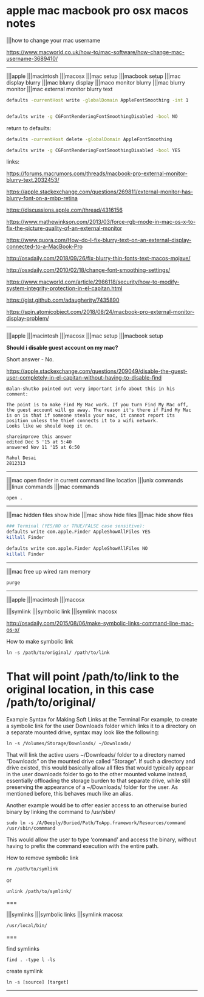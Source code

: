# apple mac macbook pro osx macos notes

|||how to change your mac username

<https://www.macworld.co.uk/how-to/mac-software/how-change-mac-username-3689410/>

---

|||apple
|||macintosh
|||macosx
|||mac setup
|||macbook setup
|||mac display blurry |||mac blurry display
|||maco monitor blurry |||mac blurry monitor
|||mac external monitor blurry text

```bash
defaults -currentHost write -globalDomain AppleFontSmoothing -int 1


defaults write -g CGFontRenderingFontSmoothingDisabled -bool NO
```

return to defaults:

```bash
defaults -currentHost delete -globalDomain AppleFontSmoothing

defaults write -g CGFontRenderingFontSmoothingDisabled -bool YES
```

links:

<https://forums.macrumors.com/threads/macbook-pro-external-monitor-blurry-text.2032453/>

<https://apple.stackexchange.com/questions/269811/external-monitor-has-blurry-font-on-a-mbp-retina>

<https://discussions.apple.com/thread/4316156>

<https://www.mathewinkson.com/2013/03/force-rgb-mode-in-mac-os-x-to-fix-the-picture-quality-of-an-external-monitor>

<https://www.quora.com/How-do-I-fix-blurry-text-on-an-external-display-connected-to-a-MacBook-Pro>

<http://osxdaily.com/2018/09/26/fix-blurry-thin-fonts-text-macos-mojave/>

<http://osxdaily.com/2010/02/18/change-font-smoothing-settings/>

<https://www.macworld.com/article/2986118/security/how-to-modify-system-integrity-protection-in-el-capitan.html>

<https://gist.github.com/adaugherity/7435890>

<https://spin.atomicobject.com/2018/08/24/macbook-pro-external-monitor-display-problem/>

---

|||apple
|||macintosh
|||macosx
|||mac setup
|||macbook setup

**Should i disable guest account on my mac?**

Short answer - No.

<https://apple.stackexchange.com/questions/209049/disable-the-guest-user-completely-in-el-capitan-without-having-to-disable-find>

```text
@alan-shutko pointed out very important info about this in his comment:

The point is to make Find My Mac work. If you turn Find My Mac off, the guest account will go away. The reason it's there if Find My Mac is on is that if someone steals your mac, it cannot report its position unless the thief connects it to a wifi network.
Looks like we should keep it on.

shareimprove this answer
edited Dec 5 '15 at 5:40
answered Nov 11 '15 at 6:50

Rahul Desai
2812313
```

---

|||mac open finder in current command line location
|||unix commands
|||linux commands
|||mac commands

`open .`

---

|||mac hidden files show hide
|||mac show hide files
|||mac hide show files

```bash
### Terminal (YES/NO or TRUE/FALSE case sensitive):
defaults write com.apple.Finder AppleShowAllFiles YES
killall Finder
```

```bash
defaults write com.apple.Finder AppleShowAllFiles NO
killall Finder
```

---

|||mac free up wired ram memory

`purge`

---

|||apple
|||macintosh
|||macosx

|||symlink
|||symbolic link
|||symlink macosx

<http://osxdaily.com/2015/08/06/make-symbolic-links-command-line-mac-os-x/>

How to make symbolic  link

`ln -s /path/to/original/ /path/to/link`

# That will point /path/to/link to the original location, in this case /path/to/original/

Example Syntax for Making Soft Links at the Terminal
For example, to create a symbolic link for the user Downloads folder which links it to a directory on a separate mounted drive, syntax may look like the following:

`ln -s /Volumes/Storage/Downloads/ ~/Downloads/`

That will link the active users ~/Downloads/ folder to a directory named “Downloads” on the mounted drive called “Storage”. If such a directory and drive existed, this would basically allow all files that would typically appear in the user downloads folder to go to the other mounted volume instead, essentially offloading the storage burden to that separate drive, while still preserving the appearance of a ~/Downloads/ folder for the user. As mentioned before, this behaves much like an alias.

Another example would be to offer easier access to an otherwise buried binary by linking the command to /usr/sbin/

`sudo ln -s /A/Deeply/Buried/Path/ToApp.framework/Resources/command /usr/sbin/commmand`

This would allow the user to type ‘command’ and access the binary, without having to prefix the command execution with the entire path.

How to remove symbolic link

`rm /path/to/symlink`

or

`unlink /path/to/symlink/`

===

|||symlinks
|||symbolic links
|||symlink macosx

`/usr/local/bin/`

===

find symlinks

`find . -type l -ls`

create symlink

`ln -s [source] [target]`

---
